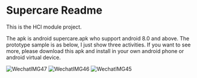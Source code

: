 # Supercare Readme
This is the HCI module project.

The apk is android supercare.apk who support android 8.0 and above. 
The prototype sample is as below, I just show three activities. If you want to see more, please download this apk and install in your own android phone or android virtual device.

![WechatIMG47](https://lh3.googleusercontent.com/-5Ip8xJotVVY/W_1oloi3B2I/AAAAAAAAABI/TFOxxBq8iH03SuGylkxUtVZj3qLJ8SJjgCHMYCw/I/WechatIMG47.jpeg)
![WechatIMG46](https://lh3.googleusercontent.com/-63_5QVf_tDo/W_1orF3D_9I/AAAAAAAAABM/Ug-F3LH-bMUcKEVJNCe7THebohZyUkDaACHMYCw/I/WechatIMG46.jpeg)
![WechatIMG45](https://lh3.googleusercontent.com/-gxkSZB-4Xk8/W_1orf8nxlI/AAAAAAAAABQ/oWqsMvpphqsnR8mCsveqC8os6GWLPETDACHMYCw/I/WechatIMG45.jpeg)


